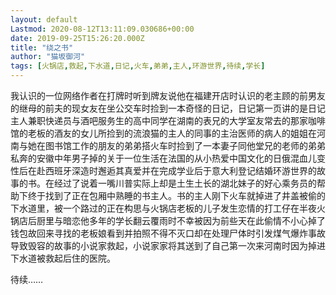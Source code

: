 ```yaml
---
layout: default
Lastmod: 2020-08-12T13:11:09.030686+00:00
date: 2019-09-25T15:26:20.000Z
title: "绕之书"
author: "猫坂御河"
tags: [火锅店,救起,下水道,日记,火车,弟弟,主人,环游世界,待续,学长]
---
```


我认识的一位网络作者在打牌时听到牌友说他在福建开店时认识的老主顾的前男友的继母的前夫的现女友在坐公交车时捡到一本奇怪的日记，日记第一页讲的是日记主人兼职快递员与酒吧服务生的高中同学在湖南的表兄的大学室友常去的那家咖啡馆的老板的酒友的女儿所捡到的流浪猫的主人的同事的主治医师的病人的姐姐在河南与她在图书馆工作的朋友的弟弟搭火车时捡到了一本妻子同他堂兄的老师的弟弟私奔的安徽中年男子掉的关于一位生活在法国的从小热爱中国文化的日俄混血儿变性后在赴西班牙深造时邂逅其真爱并在完成学业后于意大利登记结婚环游世界的故事的书。在经过了说着一嘴川普实际上却是土生土长的湖北妹子的好心乘务员的帮助下终于找到了正在包厢中熟睡的书主人。书的主人刚下火车就掉进了井盖被偷的下水道里，被一个路过的正在构思与火锅店老板的儿子发生恋情的打工仔在半夜火锅店后厨里与暗恋他多年的学长翻云覆雨时不幸被因为前些天在此偷情不小心掉了钱包故回来寻找的老板娘看到并拍照不得不灭口却在处理尸体时引发煤气爆炸事故导致毁容的故事的小说家救起，小说家家将其送到了自己第一次来河南时因为掉进下水道被救起后住的医院。

待续……

